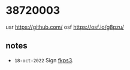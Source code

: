 # 38720003
usr https://github.com/
osf https://osf.io/g8pzu/


## notes
+ `18-oct-2022` Sign [fkps3](https://osf.io/5m42h).
